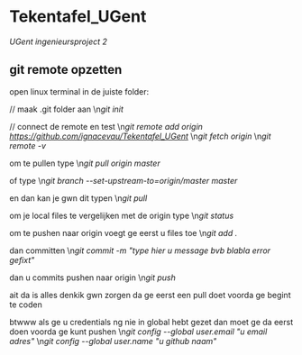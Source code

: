 # Tekentafel_UGent
<i>UGent ingenieursproject 2</i>

<h2>git remote opzetten</h2>
open linux terminal in de juiste folder:

// maak .git folder aan
\n<i>git init</i>

// connect de remote en test
\n<i>git remote add origin https://github.com/ignacevau/Tekentafel_UGent</i>
\n<i>git fetch origin</i>
\n<i>git remote -v</i>

om te pullen type
\n<i>git pull origin master</i>

of type
\n<i>git branch --set-upstream-to=origin/master master</i>

en dan kan je gwn dit typen
\n<i>git pull</i>

om je local files te vergelijken met de origin type
\n<i>git status</i>

om te pushen naar origin voegt ge eerst u files toe
\n<i>git add .</i>

dan committen
\n<i>git commit -m "type hier u message bvb blabla error gefixt"</i>

dan u commits pushen naar origin
\n<i>git push</i>

ait da is alles denkik gwn zorgen da ge eerst een pull doet voorda ge begint te coden

btwww als ge u credentials ng nie in global hebt gezet dan moet ge da eerst doen voorda ge kunt pushen
\n<i>git config --global user.email "u email adres"</i>
\n<i>git config --global user.name "u github naam"</i>